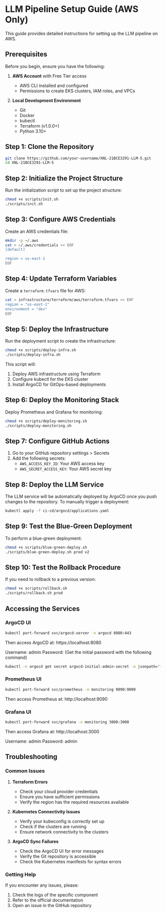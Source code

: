 # LLM Pipeline Setup Guide (AWS Only)

This guide provides detailed instructions for setting up the LLM pipeline on AWS.

## Prerequisites

Before you begin, ensure you have the following:

1. **AWS Account** with Free Tier access
   - AWS CLI installed and configured
   - Permissions to create EKS clusters, IAM roles, and VPCs

2. **Local Development Environment**
   - Git
   - Docker
   - kubectl
   - Terraform (v1.0.0+)
   - Python 3.10+

## Step 1: Clone the Repository

```bash
git clone https://github.com/your-username/XNL-21BCE3291-LLM-5.git
cd XNL-21BCE3291-LLM-5
```

## Step 2: Initialize the Project Structure

Run the initialization script to set up the project structure:

```bash
chmod +x scripts/init.sh
./scripts/init.sh
```

## Step 3: Configure AWS Credentials

Create an AWS credentials file:

```bash
mkdir -p ~/.aws
cat > ~/.aws/credentials << EOF
[default]

region = us-east-1
EOF
```

## Step 4: Update Terraform Variables

Create a `terraform.tfvars` file for AWS:

```bash
cat > infrastructure/terraform/aws/terraform.tfvars << EOF
region = "us-east-1"
environment = "dev"
EOF
```

## Step 5: Deploy the Infrastructure

Run the deployment script to create the infrastructure:

```bash
chmod +x scripts/deploy-infra.sh
./scripts/deploy-infra.sh
```

This script will:
1. Deploy AWS infrastructure using Terraform
2. Configure kubectl for the EKS cluster
3. Install ArgoCD for GitOps-based deployments

## Step 6: Deploy the Monitoring Stack

Deploy Prometheus and Grafana for monitoring:

```bash
chmod +x scripts/deploy-monitoring.sh
./scripts/deploy-monitoring.sh
```

## Step 7: Configure GitHub Actions

1. Go to your GitHub repository settings > Secrets
2. Add the following secrets:
   - `AWS_ACCESS_KEY_ID`: Your AWS access key
   - `AWS_SECRET_ACCESS_KEY`: Your AWS secret key

## Step 8: Deploy the LLM Service

The LLM service will be automatically deployed by ArgoCD once you push changes to the repository. To manually trigger a deployment:

```bash
kubectl apply -f ci-cd/argocd/applications.yaml
```

## Step 9: Test the Blue-Green Deployment

To perform a blue-green deployment:

```bash
chmod +x scripts/blue-green-deploy.sh
./scripts/blue-green-deploy.sh prod v2
```

## Step 10: Test the Rollback Procedure

If you need to rollback to a previous version:

```bash
chmod +x scripts/rollback.sh
./scripts/rollback.sh prod
```

## Accessing the Services

### ArgoCD UI

```bash
kubectl port-forward svc/argocd-server -n argocd 8080:443
```

Then access ArgoCD at: https://localhost:8080

Username: admin
Password: (Get the initial password with the following command)

```bash
kubectl -n argocd get secret argocd-initial-admin-secret -o jsonpath="{.data.password}" | base64 -d
```

### Prometheus UI

```bash
kubectl port-forward svc/prometheus -n monitoring 9090:9090
```

Then access Prometheus at: http://localhost:9090

### Grafana UI

```bash
kubectl port-forward svc/grafana -n monitoring 3000:3000
```

Then access Grafana at: http://localhost:3000

Username: admin
Password: admin

## Troubleshooting

### Common Issues

1. **Terraform Errors**
   - Check your cloud provider credentials
   - Ensure you have sufficient permissions
   - Verify the region has the required resources available

2. **Kubernetes Connectivity Issues**
   - Verify your kubeconfig is correctly set up
   - Check if the clusters are running
   - Ensure network connectivity to the clusters

3. **ArgoCD Sync Failures**
   - Check the ArgoCD UI for error messages
   - Verify the Git repository is accessible
   - Check the Kubernetes manifests for syntax errors

### Getting Help

If you encounter any issues, please:
1. Check the logs of the specific component
2. Refer to the official documentation
3. Open an issue in the GitHub repository 